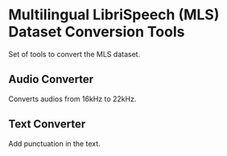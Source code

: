 # Multilingual LibriSpeech (MLS) Dataset Conversion Tools 

Set of tools to convert the MLS dataset. 

## Audio Converter

Converts audios from 16kHz to 22kHz.

## Text Converter

Add punctuation in the text.